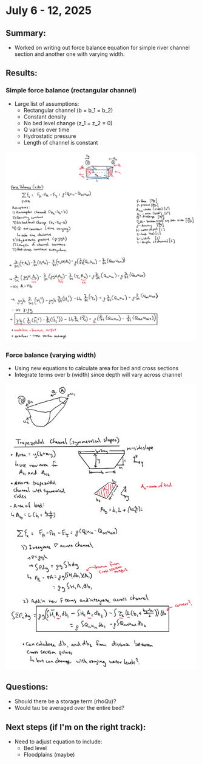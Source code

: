 # July 6 - 12, 2025

## Summary:
* Worked on writing out force balance equation for simple river channel section and another one with varying width.

## Results:
### Simple force balance (rectangular channel)
- Large list of assumptions:
	- Rectangular channel (b = b_1 = b_2)
	- Constant density
	- No bed level change (z_1 = z_2 = 0)
	- Q varies over time
	- Hydrostatic pressure
	- Length of channel is constant

![force_balance_01](../Figures/071025meeting/force_balance_01.png)


### Force balance (varying width)
- Using new equations to calculate area for bed and cross sections
- Integrate terms over b (width) since depth will vary across channel


![force_balance_02](../Figures/071025meeting/force_balance_02.png)

## Questions:
- Should there be a storage term (rho*Q*u)?
- Would tau be averaged over the entire bed?


## Next steps (if I'm on the right track):
- Need to adjust equation to include:
	- Bed level
	- Floodplains (maybe)